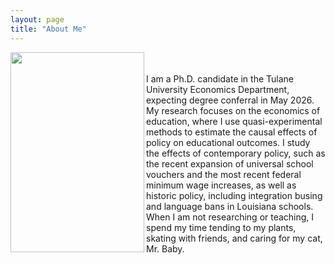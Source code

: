 ```yaml
---
layout: page
title: "About Me"
---
```


<img width="214" height="320" align="left" alt="" src="https://github.com/user-attachments/assets/c6ea8e88-51a5-4c43-b7e0-8cc63c866ec0" />

<br>
<br>

<div>
I am a Ph.D. candidate in the Tulane University Economics Department, expecting degree conferral in May 2026. My research focuses on the economics of education, where I use quasi-experimental methods to estimate the causal effects of policy on educational outcomes. I study the effects of contemporary policy, such as the recent expansion of universal school vouchers and the most recent federal minimum wage increases, as well as historic policy, including integration busing and language bans in Louisiana schools. When I am not researching or teaching, I spend my time tending to my plants, skating with friends, and caring for my cat, Mr. Baby. 
</div>
